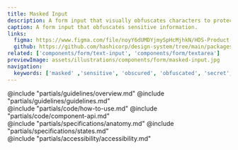 ```yaml
---
title: Masked Input
description: A form input that visually obfuscates characters to protect sensitive information by replacing them with a shape.
caption: A form input that obfuscates sensitive information.
links:
  figma: https://www.figma.com/file/noyY6dUMDYjmySpHcMjhkN/HDS-Product---Components?type=design&node-id=39336%3A85955&mode=design&t=Cxb5rUqyu3pTHA9V-1
  github: https://github.com/hashicorp/design-system/tree/main/packages/components/src/components/hds/form/masked-input
related: ['components/form/text-input', 'components/form/textarea']
previewImage: assets/illustrations/components/form/masked-input.jpg
navigation:
  keywords: ['masked' ,'sensitive', 'obscured', 'obfuscated', 'secret', 'form', 'input', 'textarea']
---
```


<section data-tab="Guidelines">
  @include "partials/guidelines/overview.md"
  @include "partials/guidelines/guidelines.md"
</section>

<section data-tab="Code">
  @include "partials/code/how-to-use.md"
  @include "partials/code/component-api.md"
</section>

<section data-tab="Specifications">
  @include "partials/specifications/anatomy.md"
  @include "partials/specifications/states.md"
</section>

<section data-tab="Accessibility">
  @include "partials/accessibility/accessibility.md"
</section>
